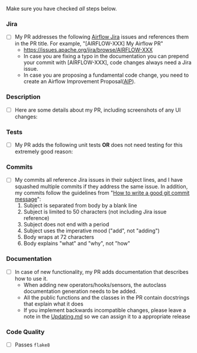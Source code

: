 Make sure you have checked _all_ steps below.

### Jira

- [ ] My PR addresses the following [Airflow Jira](https://issues.apache.org/jira/browse/AIRFLOW/) issues and references them in the PR title. For example, "\[AIRFLOW-XXX\] My Airflow PR"
  - https://issues.apache.org/jira/browse/AIRFLOW-XXX
  - In case you are fixing a typo in the documentation you can prepend your commit with \[AIRFLOW-XXX\], code changes always need a Jira issue.
  - In case you are proposing a fundamental code change, you need to create an Airflow Improvement Proposal([AIP](https://cwiki.apache.org/confluence/display/AIRFLOW/Airflow+Improvements+Proposals)).

### Description

- [ ] Here are some details about my PR, including screenshots of any UI changes:

### Tests

- [ ] My PR adds the following unit tests __OR__ does not need testing for this extremely good reason:

### Commits

- [ ] My commits all reference Jira issues in their subject lines, and I have squashed multiple commits if they address the same issue. In addition, my commits follow the guidelines from "[How to write a good git commit message](http://chris.beams.io/posts/git-commit/)":
  1. Subject is separated from body by a blank line
  1. Subject is limited to 50 characters (not including Jira issue reference)
  1. Subject does not end with a period
  1. Subject uses the imperative mood ("add", not "adding")
  1. Body wraps at 72 characters
  1. Body explains "what" and "why", not "how"

### Documentation

- [ ] In case of new functionality, my PR adds documentation that describes how to use it.
  - When adding new operators/hooks/sensors, the autoclass documentation generation needs to be added.
  - All the public functions and the classes in the PR contain docstrings that explain what it does
  - If you implement backwards incompatible changes, please leave a note in the [Updating.md](https://github.com/apache/airflow/blob/master/UPDATING.md) so we can assign it to a appropriate release

### Code Quality

- [ ] Passes `flake8`
